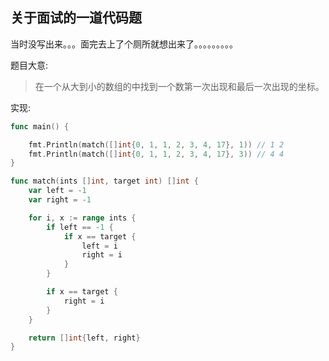 ## 关于面试的一道代码题

当时没写出来。。。面完去上了个厕所就想出来了。。。。。。。。。

题目大意:
> 在一个从大到小的数组的中找到一个数第一次出现和最后一次出现的坐标。

实现:
```go
func main() {

	fmt.Println(match([]int{0, 1, 1, 2, 3, 4, 17}, 1)) // 1 2
	fmt.Println(match([]int{0, 1, 1, 2, 3, 4, 17}, 3)) // 4 4
}

func match(ints []int, target int) []int {
	var left = -1
	var right = -1

	for i, x := range ints {
		if left == -1 {
			if x == target {
				left = i
				right = i
			}
		}

		if x == target {
			right = i
		}
	}

	return []int{left, right}
}
```
